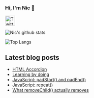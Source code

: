 ### Hi, I'm Nic 👋

[<img height="32" width="32" alt="Twitter" src="https://cdn.jsdelivr.net/npm/simple-icons@v4/icons/twitter.svg" />](https://www.twitter.com/nicm4242)


![Nic's github stats](https://github-readme-stats.vercel.app/api?username=nicm42&show_icons=true&theme=monokai)


![Top Langs](https://github-readme-stats.vercel.app/api/top-langs/?username=nicm42&layout=compact)

## Latest blog posts
<!-- HASHNODE:START -->
- [HTML Accordion](https://nicm42.hashnode.dev/html-accordion)
- [Learning by doing](https://nicm42.hashnode.dev/learning-by-doing)
- [JavaScript: padStart() and padEnd()](https://nicm42.hashnode.dev/javascript-padstart-and-padend)
- [JavaScript: repeat()](https://nicm42.hashnode.dev/javascript-repeat)
- [What removeChild() actually removes](https://nicm42.hashnode.dev/what-removechild-actually-removes)
<!-- HASHNODE:END -->

<!-- **nicm42/nicm42** is a ✨ _special_ ✨ repository because its `README.md` (this file) appears on your GitHub profile.

Here are some ideas to get you started:

- 🔭 I’m currently working on ...
- 🌱 I’m currently learning ...
- 👯 I’m looking to collaborate on ...
- 🤔 I’m looking for help with ...
- 💬 Ask me about ...
- 📫 How to reach me: ...
- 😄 Pronouns: ...
- ⚡ Fun fact: ...
-->
